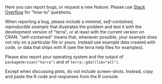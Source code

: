 Here you can report bugs, or request a new feature. Please use [Stack Overflow](https://stackoverflow.com) for "how-to" questions. 

When reporting a bug, please include a *minimal, self-contained, reproducible example* that illustrates the problem and test it with the development version of "terra", or at least with the current version on CRAN. "self-contained" means that, whenever possible, your example does not rely on a particular file or yours. Instead use example data created with code, or data that ships with R (see the terra help files for examples). 

Please also report your operating system and the output of `packageVersion("terra")` and of `terra::gdal(lib="all")`.

Except when discussing plots, do not include screen-shots. Instead, copy and paste the R code and responses from the R console. 
